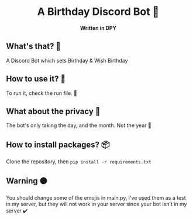 <div align="center">
    <br>
    <h1>
        A Birthday Discord Bot 🎂
    </h1>
    <strong>Written in DPY</strong>
</div>

## What's that? 🍹
A Discord Bot which sets Birthday & Wish Birthday

## How to use it? 🏹
To run it, check the run file. 🥂

## What about the privacy 🍉
The bot's only taking the day, and the month. Not the year 🌊

## How to install packages? 📦
Clone the repository, then `pip install -r requirements.txt`

## Warning 🟠
You should change some of the emojis in main.py, i've used them as a test in my server, but they will not work in your server since your bot isn't in my server ✔️